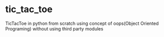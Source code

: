 # tic_tac_toe
TicTacToe in python from scratch using concept of oops(Object Oriented Programing) without using third party modules

